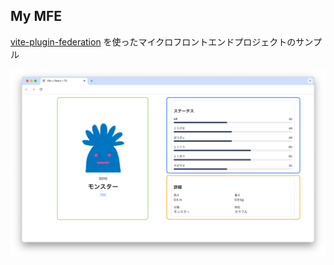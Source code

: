 ## My MFE

[vite-plugin-federation](https://github.com/originjs/vite-plugin-federation#readme) を使ったマイクロフロントエンドプロジェクトのサンプル

<img width="1700" alt="スクリーンショット 2021-01-24 20 11 24" src="./app-shell/public//page.png">
